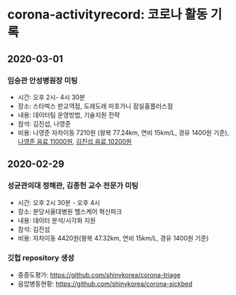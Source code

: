 # corona-activityrecord: 코로나 활동 기록


## 2020-03-01

### 임승관 안성병원장 미팅

- 시간: 오후 2시- 4시 30분
- 장소: 스타벅스 판교역점, 도레도레 마호가니 잠실홈플러스점 
- 내용: 데이터팀 운영방법, 기술지원 전략
- 참석: 김진섭, 나영준
- 비용: 나영준 자차이동 7210원 (왕복 77.24km, 연비 15km/L, 경유 1400원 기준), [나영준 음료 11000원](receipt/20200301_임승관원장미팅_나영준_커피.jpg), [김진섭 음료 10200원](receipt/20200301_임승관원장미팅_김진섭_커피.jpg)  


## 2020-02-29

### 성균관의대 정해관, 김종헌 교수 전문가 미팅

- 시간: 오후 2시 30분 - 오후 4시
- 장소: 분당서울대병원 헬스케어 혁신파크
- 내용: 데이터 분석/시각화 지원
- 참석: 김진섭
- 비용: 자차이동 4420원(왕복 47.32km, 연비 15km/L, 경유 1400원 기준)


### 깃헙 repository 생성

- 중증도평가: https://github.com/shinykorea/corona-triage
- 음압병동현황: https://github.com/shinykorea/corona-sickbed
